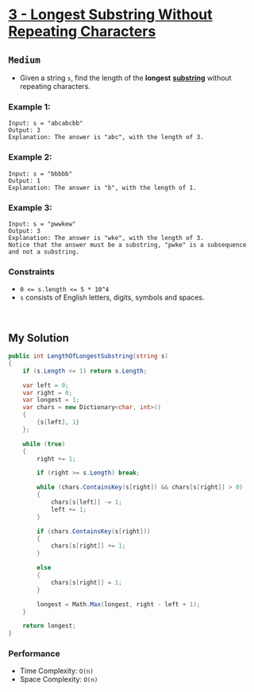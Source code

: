 [leet]: https://leetcode.com/problems/longest-substring-without-repeating-characters/
[link-substring]: https://en.wikipedia.org/wiki/Substring

# [3 - Longest Substring Without Repeating Characters][leet]

## `Medium`

- Given a string `s`, find the length of the **longest** [**substring**][link-substring] without repeating characters.

### Example 1:

```
Input: s = "abcabcbb"
Output: 3
Explanation: The answer is "abc", with the length of 3.
```

### Example 2:

```
Input: s = "bbbbb"
Output: 1
Explanation: The answer is "b", with the length of 1.
```

### Example 3:
```
Input: s = "pwwkew"
Output: 3
Explanation: The answer is "wke", with the length of 3.
Notice that the answer must be a substring, "pwke" is a subsequence and not a substring.
```

### Constraints
- `0 <= s.length <= 5 * 10^4`
- `s` consists of English letters, digits, symbols and spaces.

<br>

## My Solution

```cs
public int LengthOfLongestSubstring(string s) 
{
    if (s.Length <= 1) return s.Length;

    var left = 0;
    var right = 0;
    var longest = 1;
    var chars = new Dictionary<char, int>()
    {
        {s[left], 1}
    };

    while (true)
    {
        right += 1;

        if (right >= s.Length) break;

        while (chars.ContainsKey(s[right]) && chars[s[right]] > 0)
        {
            chars[s[left]] -= 1;
            left += 1;
        }

        if (chars.ContainsKey(s[right]))
        {
            chars[s[right]] += 1;
        }

        else
        {
            chars[s[right]] = 1;
        }

        longest = Math.Max(longest, right - left + 1);
    }

    return longest;
}
```

### Performance

- Time Complexity: ```O(n)```
- Space Complexity: ```O(n)```
